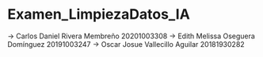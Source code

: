 # Examen_LimpiezaDatos_IA
 -> Carlos Daniel Rivera Membreño 20201003308 
-> Edith Melissa Oseguera Domínguez  20191003247
-> Oscar Josue Vallecillo Aguilar 20181930282

